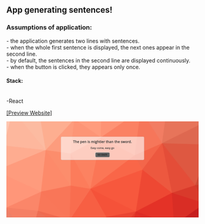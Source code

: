 
<h2>App generating sentences!</h2>

<h3>Assumptions of application:</h3>
- the application generates two lines with sentences.</br>
- when the whole first sentence is displayed, the next ones appear in the second line.</br>
- by default, the sentences in the second line are displayed continuously.</br>
- when the button is clicked, they appears only once.</br>

<h4>Stack:</h4>
</br>
-React

[[Preview Website]](https://orszolka108.github.io/sentences/)

![Image](https://github.com/orszolka108/sentences/blob/master/images/screen.png)

